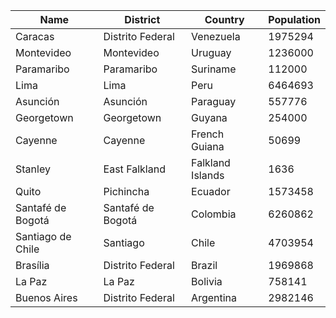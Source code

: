 | Name| District | Country | Population | 
| --- | --- | --- | --- |
| Caracas | Distrito Federal | Venezuela | 1975294 |
| Montevideo | Montevideo | Uruguay | 1236000 |
| Paramaribo | Paramaribo | Suriname | 112000 |
| Lima | Lima | Peru | 6464693 |
| Asunción | Asunción | Paraguay | 557776 |
| Georgetown | Georgetown | Guyana | 254000 |
| Cayenne | Cayenne | French Guiana | 50699 |
| Stanley | East Falkland | Falkland Islands | 1636 |
| Quito | Pichincha | Ecuador | 1573458 |
| Santafé de Bogotá | Santafé de Bogotá | Colombia | 6260862 |
| Santiago de Chile | Santiago | Chile | 4703954 |
| Brasília | Distrito Federal | Brazil | 1969868 |
| La Paz | La Paz | Bolivia | 758141 |
| Buenos Aires | Distrito Federal | Argentina | 2982146 |
